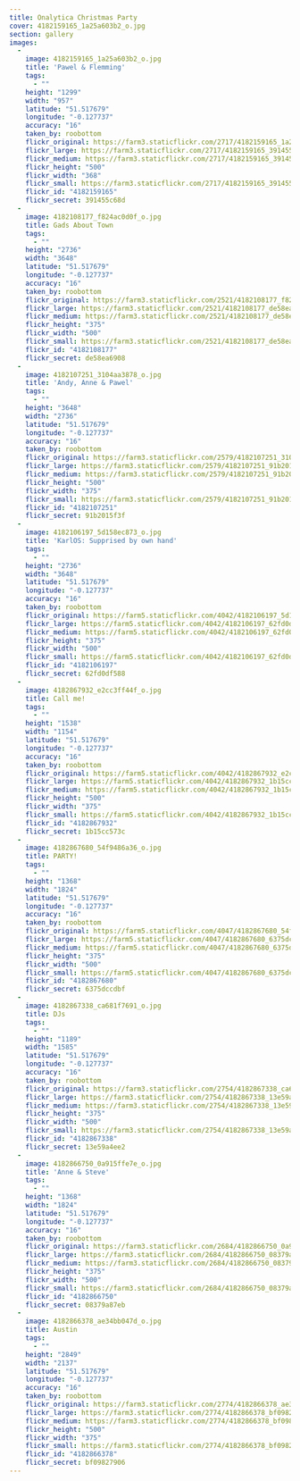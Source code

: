 ```yaml
---
title: Onalytica Christmas Party
cover: 4182159165_1a25a603b2_o.jpg
section: gallery
images:
  - 
    image: 4182159165_1a25a603b2_o.jpg
    title: 'Pawel & Flemming'
    tags:
      - ""
    height: "1299"
    width: "957"
    latitude: "51.517679"
    longitude: "-0.127737"
    accuracy: "16"
    taken_by: roobottom
    flickr_original: https://farm3.staticflickr.com/2717/4182159165_1a25a603b2_o.jpg
    flickr_large: https://farm3.staticflickr.com/2717/4182159165_391455c68d_b.jpg
    flickr_medium: https://farm3.staticflickr.com/2717/4182159165_391455c68d.jpg
    flickr_height: "500"
    flickr_width: "368"
    flickr_small: https://farm3.staticflickr.com/2717/4182159165_391455c68d_m.jpg
    flickr_id: "4182159165"
    flickr_secret: 391455c68d
  - 
    image: 4182108177_f824ac0d0f_o.jpg
    title: Gads About Town
    tags:
      - ""
    height: "2736"
    width: "3648"
    latitude: "51.517679"
    longitude: "-0.127737"
    accuracy: "16"
    taken_by: roobottom
    flickr_original: https://farm3.staticflickr.com/2521/4182108177_f824ac0d0f_o.jpg
    flickr_large: https://farm3.staticflickr.com/2521/4182108177_de58ea6908_b.jpg
    flickr_medium: https://farm3.staticflickr.com/2521/4182108177_de58ea6908.jpg
    flickr_height: "375"
    flickr_width: "500"
    flickr_small: https://farm3.staticflickr.com/2521/4182108177_de58ea6908_m.jpg
    flickr_id: "4182108177"
    flickr_secret: de58ea6908
  - 
    image: 4182107251_3104aa3878_o.jpg
    title: 'Andy, Anne & Pawel'
    tags:
      - ""
    height: "3648"
    width: "2736"
    latitude: "51.517679"
    longitude: "-0.127737"
    accuracy: "16"
    taken_by: roobottom
    flickr_original: https://farm3.staticflickr.com/2579/4182107251_3104aa3878_o.jpg
    flickr_large: https://farm3.staticflickr.com/2579/4182107251_91b2015f3f_b.jpg
    flickr_medium: https://farm3.staticflickr.com/2579/4182107251_91b2015f3f.jpg
    flickr_height: "500"
    flickr_width: "375"
    flickr_small: https://farm3.staticflickr.com/2579/4182107251_91b2015f3f_m.jpg
    flickr_id: "4182107251"
    flickr_secret: 91b2015f3f
  - 
    image: 4182106197_5d158ec873_o.jpg
    title: 'KarlOS: Supprised by own hand'
    tags:
      - ""
    height: "2736"
    width: "3648"
    latitude: "51.517679"
    longitude: "-0.127737"
    accuracy: "16"
    taken_by: roobottom
    flickr_original: https://farm5.staticflickr.com/4042/4182106197_5d158ec873_o.jpg
    flickr_large: https://farm5.staticflickr.com/4042/4182106197_62fd0df588_b.jpg
    flickr_medium: https://farm5.staticflickr.com/4042/4182106197_62fd0df588.jpg
    flickr_height: "375"
    flickr_width: "500"
    flickr_small: https://farm5.staticflickr.com/4042/4182106197_62fd0df588_m.jpg
    flickr_id: "4182106197"
    flickr_secret: 62fd0df588
  - 
    image: 4182867932_e2cc3ff44f_o.jpg
    title: Call me!
    tags:
      - ""
    height: "1538"
    width: "1154"
    latitude: "51.517679"
    longitude: "-0.127737"
    accuracy: "16"
    taken_by: roobottom
    flickr_original: https://farm5.staticflickr.com/4042/4182867932_e2cc3ff44f_o.jpg
    flickr_large: https://farm5.staticflickr.com/4042/4182867932_1b15cc573c_b.jpg
    flickr_medium: https://farm5.staticflickr.com/4042/4182867932_1b15cc573c.jpg
    flickr_height: "500"
    flickr_width: "375"
    flickr_small: https://farm5.staticflickr.com/4042/4182867932_1b15cc573c_m.jpg
    flickr_id: "4182867932"
    flickr_secret: 1b15cc573c
  - 
    image: 4182867680_54f9486a36_o.jpg
    title: PARTY!
    tags:
      - ""
    height: "1368"
    width: "1824"
    latitude: "51.517679"
    longitude: "-0.127737"
    accuracy: "16"
    taken_by: roobottom
    flickr_original: https://farm5.staticflickr.com/4047/4182867680_54f9486a36_o.jpg
    flickr_large: https://farm5.staticflickr.com/4047/4182867680_6375dccdbf_b.jpg
    flickr_medium: https://farm5.staticflickr.com/4047/4182867680_6375dccdbf.jpg
    flickr_height: "375"
    flickr_width: "500"
    flickr_small: https://farm5.staticflickr.com/4047/4182867680_6375dccdbf_m.jpg
    flickr_id: "4182867680"
    flickr_secret: 6375dccdbf
  - 
    image: 4182867338_ca681f7691_o.jpg
    title: DJs
    tags:
      - ""
    height: "1189"
    width: "1585"
    latitude: "51.517679"
    longitude: "-0.127737"
    accuracy: "16"
    taken_by: roobottom
    flickr_original: https://farm3.staticflickr.com/2754/4182867338_ca681f7691_o.jpg
    flickr_large: https://farm3.staticflickr.com/2754/4182867338_13e59a4ee2_b.jpg
    flickr_medium: https://farm3.staticflickr.com/2754/4182867338_13e59a4ee2.jpg
    flickr_height: "375"
    flickr_width: "500"
    flickr_small: https://farm3.staticflickr.com/2754/4182867338_13e59a4ee2_m.jpg
    flickr_id: "4182867338"
    flickr_secret: 13e59a4ee2
  - 
    image: 4182866750_0a915ffe7e_o.jpg
    title: 'Anne & Steve'
    tags:
      - ""
    height: "1368"
    width: "1824"
    latitude: "51.517679"
    longitude: "-0.127737"
    accuracy: "16"
    taken_by: roobottom
    flickr_original: https://farm3.staticflickr.com/2684/4182866750_0a915ffe7e_o.jpg
    flickr_large: https://farm3.staticflickr.com/2684/4182866750_08379a87eb_b.jpg
    flickr_medium: https://farm3.staticflickr.com/2684/4182866750_08379a87eb.jpg
    flickr_height: "375"
    flickr_width: "500"
    flickr_small: https://farm3.staticflickr.com/2684/4182866750_08379a87eb_m.jpg
    flickr_id: "4182866750"
    flickr_secret: 08379a87eb
  - 
    image: 4182866378_ae34bb047d_o.jpg
    title: Austin
    tags:
      - ""
    height: "2849"
    width: "2137"
    latitude: "51.517679"
    longitude: "-0.127737"
    accuracy: "16"
    taken_by: roobottom
    flickr_original: https://farm3.staticflickr.com/2774/4182866378_ae34bb047d_o.jpg
    flickr_large: https://farm3.staticflickr.com/2774/4182866378_bf09827906_b.jpg
    flickr_medium: https://farm3.staticflickr.com/2774/4182866378_bf09827906.jpg
    flickr_height: "500"
    flickr_width: "375"
    flickr_small: https://farm3.staticflickr.com/2774/4182866378_bf09827906_m.jpg
    flickr_id: "4182866378"
    flickr_secret: bf09827906
---
```

